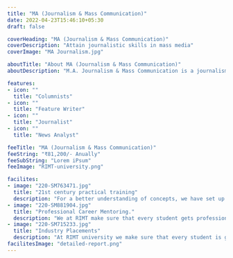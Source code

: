 ```yaml
---
title: "MA (Journalism & Mass Communication)"
date: 2022-04-23T15:46:10+05:30
draft: false

coverHeading: "MA (Journalism & Mass Communication)"
coverDescription: "Attain journalistic skills in mass media"
coverImage: "MA Journalism.jpg"

aboutTitle: "About MA (Journalism & Mass Communication)"
aboutDescription: "M.A. Journalism & Mass Communication is a journalism postgraduate programme. The theories of mass communication are interwoven into the program's disciplines, which include film and television, journalism, public relations, advertising, and multimedia. Students are kept up to date not only on the evolution of media trends, but also on the style and presentation of its contents, thanks to the integration of disciplines. Such learning experiences, which integrate theory and practise, will not only shape students into autonomous individuals, but will also prepare them to have a strong flexibility of thinking and innovative problem-solving abilities in accordance with the industry. As a result, graduates of this programme will have an edge in terms of increased professional inventiveness and ability to operate in the sector."

features:
- icon: ""
  title: "Columnists"
- icon: ""
  title: "Feature Writer"
- icon: ""
  title: "Journalist"
- icon: ""
  title: "News Analyst"

feeTitle: "MA (Journalism & Mass Communication)"
feeString: "₹81,200/- Anually"
feeSubString: "Lorem iPsum"
feeImage: "RIMT-university.png"

facilites:
- image: "220-SM763471.jpg"
  title: "21st century practical training"
  description: "For a better understanding of concepts, we have set up advanced 21st-century tools equipped with advanced training methods so that students can learn every concept practically in a better way."
- image: "220-SM881904.jpg"
  title: "Professional Career Mentoring."
  description: "We at RIMT make sure that every student gets professional career mentoring from the industry experts to set career targets & for this we have created a career & placement cell too."
- image: "220-SM715233.jpg"
  title: "Industry Placements"
  description: "At RIMT university we make sure that every student is getting placed, each year more than 500 companies visit the campus of RIMT to hire our brightest of the talents"
facilitesImage: "detailed-report.png"
---
```


